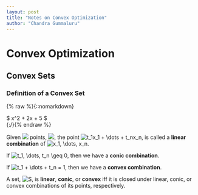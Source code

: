 ```yaml
---
layout: post
title: "Notes on Convex Optimization"
author: "Chandra Gummaluru"
---
```


# Convex Optimization

## Convex Sets

### Definition of a Convex Set

{% raw %}{::nomarkdown}
    <div>
    $
      x^2 + 2x + 5
    $
    </div>
{:/}{% endraw %}

Given ![](https://i.upmath.me/svg/n) points, ![](https://i.upmath.me/svg/x_1%2C%20%5Cdots%2C%20x_n), the point <img src="https://i.upmath.me/svg/t_1x_1%20%2B%20%5Cdots%20%2B%20t_nx_n" alt="t_1x_1 + \dots + t_nx_n" />, is called a **linear combination** of <img src="https://i.upmath.me/svg/x_1%2C%20%5Cdots%2C%20x_n" alt="x_1, \dots, x_n" />.

If <img src="https://i.upmath.me/svg/t_1%2C%20%5Cdots%2C%20t_n%20%5Cgeq%200" alt="t_1, \dots, t_n \geq 0" />, then we have a **conic combination**.

If <img src="https://i.upmath.me/svg/t_1%20%2B%20%5Cdots%20%2B%20t_n%20%3D%201" alt="t_1 + \dots + t_n = 1" />, then we have a **convex combination**.

A set, <img src="https://i.upmath.me/svg/S" alt="S" />, is **linear**, **conic**, or **convex** iff it is closed under linear, conic, or convex combinations of its points, respectively.
